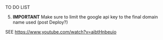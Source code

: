 TO DO LIST

<!-- 1. Custom MongoDB custome aggregations to look for crags near me -->

<!-- 2. Redo the css and Request New Password email (currently 'borrowed' from Wesbos Node course...) -->

<!-- 3. Lockdown permissions for editing server-side. ConfirmUser func pre-exports.updateCrag?? -->
 <!-- 4. Lockdown state = msg, maybe make them an array to map over. Currently only has space for one user error/msg at a time. -->

<!-- 4. Add an HTML stripper on the server side to ensure no XSS (cross-site-scripting) attack. Maybe use domPurify or striptags? (See vid 30/wes/node) -->

5. **IMPORTANT** Make sure to limit the google api key to the final domain name used (post Deploy?)
 <!-- 7. Implement timer on local storage login details...? -->

<!-- 6. Add routes to crag, route range (V3-v8 etc.), number of routes. -->
<!-- 8. Update 'isAuth' func to use the isAuthenticated() method??? -->
<!-- 10. Make function for '...' at the end of description and title of crags on Crag Card. -->

<!-- 6. Add res msg from comment to 'Comment added' box above Comment box. -->

<!-- 7. Pagination -->
<!-- 11. Add Tooltip to lat and lng (why we ask for this...) -->

<!-- 7. Load ALL crags on loading the Map component. -->

<!-- 8. Add React-helmet or see other way to engage SEO -->
 <!-- 9. Change MailTrap to MailChimp or other... -->

<!-- ************** DEPLOY *************** -->

SEE https://www.youtube.com/watch?v=aibtHnbeuio
